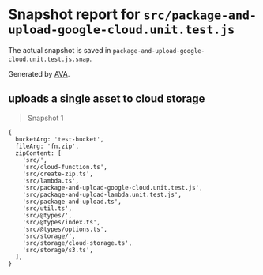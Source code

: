 # Snapshot report for `src/package-and-upload-google-cloud.unit.test.js`

The actual snapshot is saved in `package-and-upload-google-cloud.unit.test.js.snap`.

Generated by [AVA](https://avajs.dev).

## uploads a single asset to cloud storage

> Snapshot 1

    {
      bucketArg: 'test-bucket',
      fileArg: 'fn.zip',
      zipContent: [
        'src/',
        'src/cloud-function.ts',
        'src/create-zip.ts',
        'src/lambda.ts',
        'src/package-and-upload-google-cloud.unit.test.js',
        'src/package-and-upload-lambda.unit.test.js',
        'src/package-and-upload.ts',
        'src/util.ts',
        'src/@types/',
        'src/@types/index.ts',
        'src/@types/options.ts',
        'src/storage/',
        'src/storage/cloud-storage.ts',
        'src/storage/s3.ts',
      ],
    }
